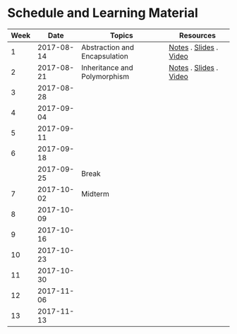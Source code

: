 # Schedule and Learning Material

Week | Date       | Topics | Resources |
-----| ---------- | ------ | ----------|
1    | 2017-08-14 | Abstraction and Encapsulation | [Notes](lec1.md) . [Slides](https://www.comp.nus.edu.sg/~cs2030/1718-s1/cs2030-lec1.pdf) . [Video](https://vimeo.com/229701953)
2    | 2017-08-21 | Inheritance and Polymorphism | [Notes](lec2.md) . [Slides](https://www.comp.nus.edu.sg/~cs2030/1718-s1/cs2030-lec2.pdf) . [Video](https://vimeo.com/230713305)
3    | 2017-08-28 | | | 
4    | 2017-09-04 | | |
5    | 2017-09-11 | | | 
6    | 2017-09-18 | | | 
     | 2017-09-25 | Break | |
7    | 2017-10-02 | Midterm | |
8    | 2017-10-09 | | |
9    | 2017-10-16 | | |
10   | 2017-10-23 | | |
11   | 2017-10-30 | | |
12   | 2017-11-06 | | |
13   | 2017-11-13 | | |
